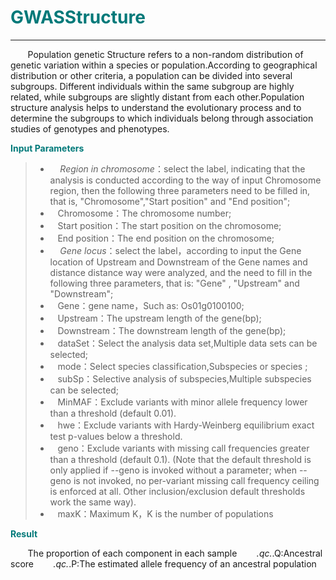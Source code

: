 # <font color="#007979">GWASStructure</font>


---

&#160; &#160; &#160; &#160;Population genetic Structure refers to a non-random distribution of genetic variation within a species or population.According to geographical distribution or other criteria, a population can be divided into several subgroups. Different individuals within the same subgroup are highly related, while subgroups are slightly distant from each other.Population structure analysis helps to understand the evolutionary process and to determine the subgroups to which individuals belong through association studies of genotypes and phenotypes.

**<font color="#007979">Input Parameters</font>**

> * &#160; &#160; *Region in chromosome*：select the label, indicating that the analysis is conducted according to the way of input Chromosome region, then the following three parameters need to be filled in, that is, "Chromosome","Start position" and "End position";
> * &#160; &#160;<label id='chromsome'>Chromosome：</label>The chromosome number;
> * &#160; &#160;<label id='start'>Start position：</label>The start position on the chromosome;
> * &#160; &#160;<label id='end'>End position：</label>The end position on the chromosome;
> * &#160; &#160; *Gene locus*：select the label，according to input the Gene location of Upstream and Downstream of the Gene names and distance distance way were analyzed, and the need to fill in the following three parameters, that is: "Gene" , "Upstream" and "Downstream";
> * &#160; &#160;<label id='gene'>Gene：</label>gene name，Such as: Os01g0100100;
> * &#160; &#160;<label id='upstream'>Upstream：</label>The upstream length of the gene(bp);
> * &#160; &#160;<label id='downstream'>Downstream：</label>The downstream length of the gene(bp);
> * &#160; &#160;<label id='dataset'>dataSet：</label>Select the analysis data set,Multiple data sets can be selected;
> * &#160; &#160;<label id='mode'>mode：</label>Select species classification,Subspecies or species ;
> * &#160; &#160;<label id='subSp'>subSp：</label>Selective analysis of subspecies,Multiple subspecies can be selected;
> * &#160; &#160;<label id='minMAF'>MinMAF：</label>Exclude variants with minor allele frequency lower than a threshold (default 0.01).
> * &#160; &#160;<label id='hwe'>hwe：</label>Exclude variants with Hardy-Weinberg equilibrium exact test p-values below a threshold.
> * &#160; &#160;<label id='geno'>geno：</label>Exclude variants with missing call frequencies greater than a threshold (default 0.1).  (Note that the default threshold is only applied if --geno is invoked without a parameter; when --geno is not invoked, no per-variant missing call frequency ceiling is enforced at all.  Other inclusion/exclusion default thresholds work the same way).
> * &#160; &#160;<label id='maxK'>maxK：</label>Maximum K，K is the number of populations


**<font color="#007979">Result</font>**

&#160; &#160; &#160; &#160;The proportion of each component in each sample
&#160; &#160; &#160; &#160;*.qc.*.Q:Ancestral score
&#160; &#160; &#160; &#160;*.qc.*.P:The estimated allele frequency of an ancestral population
